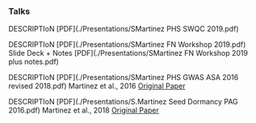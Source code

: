 ### Talks  



DESCRIPTIoN [PDF](./Presentations/SMartinez PHS SWQC 2019.pdf)  

DESCRIPTIoN [PDF](./Presentations/SMartinez FN Workshop 2019.pdf) Slide Deck + Notes [PDF](./Presentations/SMartinez FN Workshop 2019 plus notes.pdf)  

DESCRIPTIoN [PDF](./Presentations/SMartinez PHS GWAS ASA 2016 revised 2018.pdf) Martinez et al., 2016 [Original Paper](http://link.springer.com/article/10.1007/s10681-016-1763-6)  


DESCRIPTIoN  [PDF](./Presentations/S.Martinez Seed Dormancy PAG 2016.pdf) Martinez et al., 2018 [Original Paper](https://www.frontiersin.org/articles/10.3389/fpls.2018.00141)  

